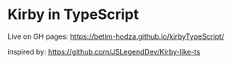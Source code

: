 # Kirby in TypeScript

Live on GH pages: https://betim-hodza.github.io/kirbyTypeScript/

inspired by: https://github.com/JSLegendDev/Kirby-like-ts 
